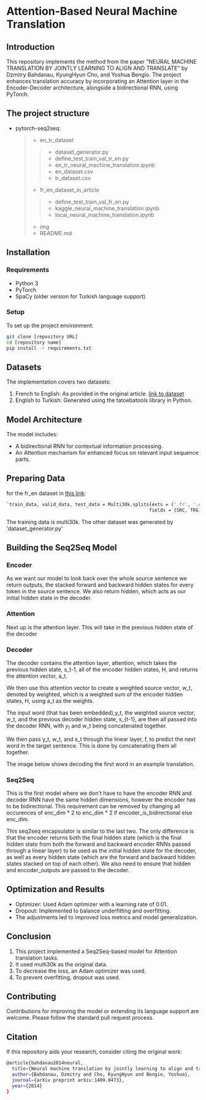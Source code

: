 # Attention-Based Neural Machine Translation

## Introduction
This repository implements the method from the paper "NEURAL MACHINE TRANSLATION BY JOINTLY LEARNING TO ALIGN AND TRANSLATE" by Dzmitry Bahdanau, KyungHyun Cho, and Yoshua Bengio. The project enhances translation accuracy by incorporating an Attention layer in the Encoder-Decoder architecture, alongside a bidirectional RNN, using PyTorch.

## The project structure
* pytorch-seq2seq:
    >- en_tr_dataset
    >>- dataset_generator.py    
    >>- define_test_train_val_tr_en.py
    >>- en_tr_neural_machine_translation.ipynb
    >>- en_dataset.csv
    >>- tr_dataset.csv
    >- fr_en_dataset_in_article
    >>- define_test_train_val_fr_en.py
    >>- kaggle_neural_machine_translation.ipynb
    >>- local_neural_machine_translation.ipynb
    >- img    
    >- README.md

## Installation

### Requirements
- Python 3
- PyTorch
- SpaCy (older version for Turkish language support)

### Setup
To set up the project environment:
```bash
git clone [repository URL]
cd [repository name]
pip install -r requirements.txt
```

## Datasets

The implementation covers two datasets:
<ol>
<li>French to English: As provided in the original article. <a href="https://www.statmt.org/europarl/v7/fr-en.tgz">link to dataset</a></li>
<li>English to Turkish: Generated using the tatoebatools library in Python.</li>
</ol>

## Model Architecture

The model includes:

- A bidirectional RNN for contextual information processing.
- An Attention mechanism for enhanced focus on relevant input sequence parts.

## Preparing Data
for the fr_en dataset in <a href="https://www.statmt.org/europarl/v7/fr-en.tgz">this link</a>:
```bash
`train_data, valid_data, test_data = Multi30k.splits(exts = ('.fr', '.en'), 
                                                    fields = (SRC, TRG))`    
```                                                    
The training data is multi30k.
The other dataset was generated by 'dataset_generator.py'

## Building the Seq2Seq Model

### Encoder
As we want our model to look back over the whole source sentence we return outputs, the stacked forward and backward hidden states for every token in the source sentence. We also return hidden, which acts as our initial hidden state in the decoder.

### Attention
Next up is the attention layer. This will take in the previous hidden state of the decoder

### Decoder
The decoder contains the attention layer, attention, which takes the previous hidden state, s_t-1, all of the encoder hidden states, H, and returns the attention vector, a_t.

We then use this attention vector to create a weighted source vector, w_t, denoted by weighted, which is a weighted sum of the encoder hidden states, H, using a_t as the weights.

The input word (that has been embedded),y_t, the weighted source vector, w_t, and the previous decoder hidden state, s_{t-1}, are then all passed into the decoder RNN, with $y_t$ and w_t being concatenated together.


We then pass y_t, w_t, and s_t through the linear layer, f, to predict the next word in the target sentence. This is done by concatenating them all together.

The image below shows decoding the first word in an example translation.

### Seq2Seq
This is the first model where we don't have to have the encoder RNN and decoder RNN have the same hidden dimensions, however the encoder has to be bidirectional. This requirement can be removed by changing all occurences of enc_dim * 2 to enc_dim * 2 if encoder_is_bidirectional else enc_dim.

This seq2seq encapsulator is similar to the last two. The only difference is that the encoder returns both the final hidden state (which is the final hidden state from both the forward and backward encoder RNNs passed through a linear layer) to be used as the initial hidden state for the decoder, as well as every hidden state (which are the forward and backward hidden states stacked on top of each other). We also need to ensure that hidden and encoder_outputs are passed to the decoder.

## Optimization and Results
- Optimizer: Used Adam optimizer with a learning rate of 0.01.
- Dropout: Implemented to balance underfitting and overfitting.
- The adjustments led to improved loss metrics and model generalization.
    
## Conclusion
1. This project implemented a Seq2Seq-based model for Attention translation tasks.
2. It used multi30k as the original data.
3. To decrease the loss, an Adam optimizer was used.
4. To prevent overfitting, dropout was used.

## Contributing

Contributions for improving the model or extending its language support are welcome. Please follow the standard pull request process.

## Citation

If this repository aids your research, consider citing the original work:
```bash
@article{bahdanau2014neural,
  title={Neural machine translation by jointly learning to align and translate},
  author={Bahdanau, Dzmitry and Cho, KyungHyun and Bengio, Yoshua},
  journal={arXiv preprint arXiv:1409.0473},
  year={2014}
}
```
